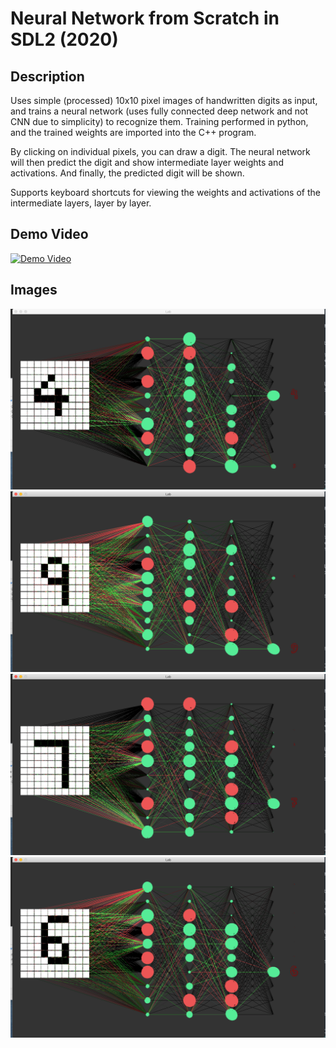 # Neural Network from Scratch in SDL2 (2020)

## Description

Uses simple (processed) 10x10 pixel images of handwritten digits as input, and trains a neural network (uses fully connected deep network and not CNN due to simplicity) to recognize them. Training performed in python, and the trained weights are imported into the C++ program.

By clicking on individual pixels, you can draw a digit. The neural network will then predict the digit and show intermediate layer weights and activations. And finally, the predicted digit will be shown.

Supports keyboard shortcuts for viewing the weights and activations of the intermediate layers, layer by layer.

## Demo Video

[![Demo Video](https://i.ytimg.com/vi/pd3Ok73Xbv0/maxresdefault.jpg)](https://www.youtube.com/watch?v=pd3Ok73Xbv0)

## Images

<img src="./part1/samples/Screen Shot 2020-12-06 at 6.43.22 AM.png">
<img src="./part1/samples/Screen Shot 2020-12-06 at 6.43.45 AM.png">
<img src="./part1/samples/Screen Shot 2020-12-06 at 6.44.02 AM.png">
<img src="./part1/samples/Screen Shot 2020-12-06 at 6.44.39 AM.png">
